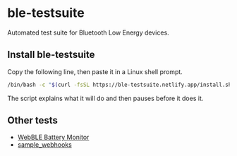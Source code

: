 # ble-testsuite

Automated test suite for Bluetooth Low Energy devices.

## Install ble-testsuite

Copy the following line, then paste it in a <!-- macOS Terminal or -->
Linux shell prompt.

```bash
/bin/bash -c "$(curl -fsSL https://ble-testsuite.netlify.app/install.sh | sh)"
```

The script explains what it will do and then pauses before it does it.
<!-- Read about other [installation options](#). -->

<!--
## Run the tests

```bash
export VAR1=value1
export VAR2=value2
curl -fsSL https://gmacario.github.io/ble-testsuite/run.sh | sh
```
-->

## Other tests

* [WebBLE Battery Monitor](docs/extras/BatteryMonitor)
* [sample_webhooks](docs/sample_webhooks/README.md)

<!-- EOF -->
